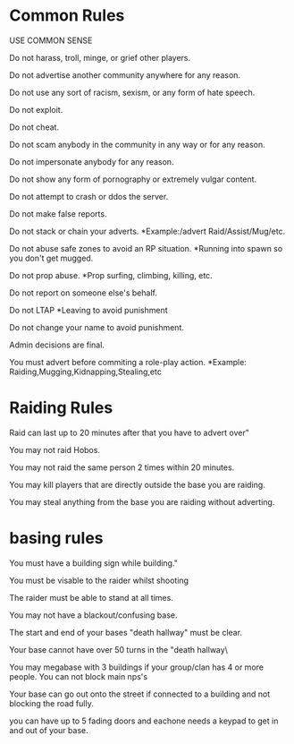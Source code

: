 # Common Rules

USE COMMON SENSE

Do not harass, troll, minge, or grief other players.

Do not advertise another community anywhere for any reason.

Do not use any sort of racism, sexism, or any form of hate speech.

Do not exploit.
			
Do not cheat.
			
Do not scam anybody in the community in any way or for any reason.
			
Do not impersonate anybody for any reason.
			
Do not show any form of pornography or extremely vulgar content.
			
Do not attempt to crash or ddos the server.
			
Do not make false reports.
		
Do not stack or chain your adverts. *Example:/advert Raid/Assist/Mug/etc.
			
Do not abuse safe zones to avoid an RP situation. *Running into spawn so you don't get mugged.
			
Do not prop abuse. *Prop surfing, climbing, killing, etc.
			
Do not report on someone else's behalf.
			
Do not LTAP *Leaving to avoid punishment
			
Do not change your name to avoid punishment.
			
Admin decisions are final.
			
You must advert before commiting a role-play action. *Example: Raiding,Mugging,Kidnapping,Stealing,etc














# Raiding Rules

Raid can last up to 20 minutes after that you have to advert over"

You may not raid Hobos.

You may not raid the same person 2 times within 20 minutes.
			
You may kill players that are directly outside the base you are raiding.
			
You may steal anything from the base you are raiding without adverting.



















# basing rules

You must have a building sign while building."

You must be visable to the raider whilst shooting
			
The raider must be able to stand at all times.
			
You may not have a blackout/confusing base.
			
The start and end of your bases \"death hallway\" must be clear.
			
Your base cannot have over 50 turns in the \"death hallway\
			
You may megabase with 3 buildings if your group/clan has 4 or more people. You can not block main nps's
			
Your base can go out onto the street if connected to a building and not blocking the road fully.
			
you can have up to 5 fading doors and eachone needs a keypad to get in and out of your base.
















